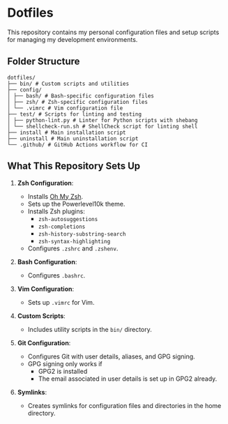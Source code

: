 # Dotfiles

This repository contains my personal configuration files and setup scripts for managing my development environments.


## Folder Structure

```
dotfiles/
├── bin/ # Custom scripts and utilities
├── config/
│ ├── bash/ # Bash-specific configuration files
│ ├── zsh/ # Zsh-specific configuration files
│ └── .vimrc # Vim configuration file
├── test/ # Scripts for linting and testing
│ ├── python-lint.py # Linter for Python scripts with shebang
│ └── shellcheck-run.sh # ShellCheck script for linting shell
├── install # Main installation script
├── uninstall # Main uninstallation script
└── .github/ # GitHub Actions workflow for CI
```

## What This Repository Sets Up

1. **Zsh Configuration**:
    - Installs [Oh My Zsh](https://ohmyz.sh/).
    - Sets up the Powerlevel10k theme.
    - Installs Zsh plugins:
        - `zsh-autosuggestions`
        - `zsh-completions`
        - `zsh-history-substring-search`
        - `zsh-syntax-highlighting`
    - Configures `.zshrc` and `.zshenv`.

2. **Bash Configuration**:
    - Configures `.bashrc`.

3. **Vim Configuration**:
    - Sets up `.vimrc` for Vim.

4. **Custom Scripts**:
    - Includes utility scripts in the `bin/` directory.

5. **Git Configuration**:
    - Configures Git with user details, aliases, and GPG signing.
    - GPG signing only works if
        - GPG2 is installed
        - The email associated in user details is set up in GPG2 already.

6. **Symlinks**:
    - Creates symlinks for configuration files and directories in the home directory.
